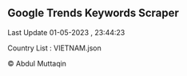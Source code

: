 

## Google Trends Keywords Scraper 
 
Last Update 01-05-2023 , 23:44:23

Country List :
VIETNAM.json



© Abdul Muttaqin 
